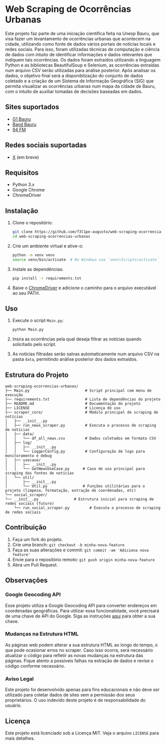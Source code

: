# Web Scraping de Ocorrências Urbanas

Este projeto faz parte de uma iniciação científica feita na Unesp Bauru, que visa fazer um levantamento de ocorrências urbanas que acontecem na cidade, utilizando como fonte de dados vários portais de noticias locais e redes sociais. Para isso, foram utilizadas técnicas de computação e ciência de dados com intuito de identificar informações e dados relevantes que indiquem tais ocorrências. Os dados foram extraídos utilizando a linguagem Python e as bibliotecas BeautifulSoup e Selenium, as ocorrências extraídas num arquivo CSV serão utilizadas para análise posterior. Após analisar os dados, o objetivo final será a disponiblização do conjunto de dados coletado e a criação de um Sistema de Informação Geográfica (SIG) que permita visualizar as ocorrências urbanas num mapa da cidade de Bauru, com o intuito de auxiliar tomadas de decisões baseadas em dados.

## Sites suportados

- [G1 Bauru](https://g1.globo.com/sp/bauru-marilia/)
- [Band Bauru](https://www.band.uol.com.br/band-multi/bauru-e-marilia/noticias)
- [94 FM](https://www.94fm.com.br/noticias/)

## Redes sociais suportadas

- [ X](https://x.com/) (em breve)

## Requisitos

- Python 3.x
- Google Chrome
- ChromeDriver

## Instalação

1. Clone o repositório:
    ```sh
    git clone https://github.com/f3l1pe-augusto/web-scraping-ocorrencias-urbanas.git
    cd web-scraping-ocorrencias-urbanas
    ```

2. Crie um ambiente virtual e ative-o:
    ```sh
    python -m venv venv
    source venv/bin/activate  # No Windows use `venv\Scripts\activate`
    ```

3. Instale as dependências:
    ```sh
    pip install -r requirements.txt
    ```

4. Baixe o [ChromeDriver](https://developer.chrome.com/docs/chromedriver/downloads?hl=pt-br) e adicione o caminho para o arquivo executável ao seu PATH.

## Uso

1. Execute o script `Main.py`:
    ```sh
    python Main.py
    ```

2. Insira as ocorrências pela qual deseja filtrar as notícias quando solicitado pelo script. 

3. As notícias filtradas serão salvas automaticamente num arquivo CSV na pasta `data`, permitindo análise posterior dos dados extraídos.

## Estrutura do Projeto

```plaintext
web-scraping-ocorrencias-urbanas/
├── Main.py                         # Script principal com menu de execução
├── requirements.txt                # Lista de dependências do projeto
├── README.md                       # Documentação do projeto
├── LICENSE                         # Licença de uso
├── scraper_core/                   # Módulo principal de scraping de notícias
│   ├── __init__.py
│   ├── run_news_scraper.py         # Executa o processo de scraping de notícias
│   ├── data/
│   │   └── df_all_news.csv         # Dados coletados em formato CSV
│   ├── log/
│   │   ├── __init__.py
│   │   └── LoggerConfig.py         # Configuração de logs para monitoramento e debug
│   ├── usecase/
│   │   ├── __init__.py
│   │   └── GetNewsUseCase.py      # Caso de uso principal para scraping das fontes de notícias
│   └── util/
│       ├── __init__.py
│       └── Util.py                # Funções utilitárias para o projeto (limpeza, formatação, extração de coordenadas, etc)
└── social_scraper/
└── __init__.py                # Estrutura inicial para scraping de redes sociais (futuro)
    └── run_social_scraper.py         # Executa o processo de scraping de redes sociais
```

## Contribuição

1. Faça um fork do projeto.
2. Crie uma branch: `git checkout -b minha-nova-feature`
3. Faça as suas alterações e commit: `git commit -am 'Adiciona nova feature'`
4. Envie para o repositório remoto: `git push origin minha-nova-feature`
5. Abra um Pull Request.

## Observações

### Google Geocoding API

Esse projeto utiliza a Google Geocoding API para converter endereços em coordenadas geográficas. Para utilizar essa funcionalidade, você precisará de uma chave de API do Google. Siga as instruções [aqui](https://developers.google.com/maps/documentation/geocoding/get-api-key) para obter a sua chave.

### Mudanças na Estrutura HTML

As páginas web podem alterar a sua estrutura HTML ao longo do tempo, o que pode ocasionar erros no scraper. Caso isso ocorra, será necessário atualizar o código para refletir as novas mudanças na estrutura das páginas. Fique atento a possíveis falhas na extração de dados e revise o código conforme necessário.

### Aviso Legal

Este projeto foi desenvolvido apenas para fins educacionais e não deve ser utilizado para coletar dados de sites sem a permissão dos seus proprietários. O uso indevido deste projeto é de responsabilidade do usuário.

## Licença

Este projeto está licenciado sob a Licença MIT. Veja o arquivo `LICENSE` para mais detalhes.
